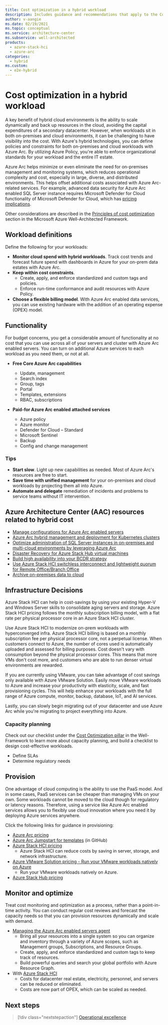 ```yaml
---
title: Cost optimization in a hybrid workload
description: Includes guidance and recommendations that apply to the Cost pillar in a hybrid and multi-cloud environment.
author: v-aangie
ms.date: 02/19/2021
ms.topic: conceptual
ms.service: architecture-center
ms.subservice: well-architected
products:
  - azure-stack-hci
  - azure-arc
categories:
  - hybrid
ms.custom:
  - e2e-hybrid
---
```


# Cost optimization in a hybrid workload

A key benefit of hybrid cloud environments is the ability to scale dynamically and back up resources in the cloud, avoiding the capital expenditures of a secondary datacenter. However, when workloads sit in both on-premises and cloud environments, it can be challenging to have visibility into the cost. With Azure's hybrid technologies, you can define policies and constraints for both on-premises and cloud workloads with Azure Arc. By utilizing Azure Policy, you're able to enforce organizational standards for your workload and the entire IT estate.

Azure Arc helps minimize or even eliminate the need for on-premises management and monitoring systems, which reduces operational complexity and cost, especially in large, diverse, and distributed environments. This helps offset additional costs associated with Azure Arc-related services. For example, advanced data security for Azure Arc enabled SQL Server instance requires Microsoft Defender for Cloud functionality of Microsoft Defender for Cloud, which has [pricing implications](https://azure.microsoft.com/pricing/details/security-center/).

Other considerations are described in the [Principles of cost optimization](../cost/design-model.md) section in the Microsoft Azure Well-Architected Framework.

## Workload definitions

Define the following for your workloads:

- **Monitor cloud spend with hybrid workloads**. Track cost trends and forecast future spend with dashboards in Azure for your on-prem data estates with Azure Arc.
- **Keep within cost constraints**.
   - Create, apply, and enforce standardized and custom tags and policies.
   - Enforce run-time conformance and audit resources with Azure Policy.
- **Choose a flexible billing model**. With Azure Arc enabled data services, you can use existing hardware with the addition of an operating expense (OPEX) model.

## Functionality

For budget concerns, you get a considerable amount of functionality at no cost that you can use across all of your servers and cluster with Azure Arc enabled servers. You can turn on additional Azure services to each workload as you need them, or not at all.

- **Free Core Azure Arc capabilities**
   - Update, management
   - Search index
   - Group, tags
   - Portal
   - Templates, extensions
   - RBAC, subscriptions

- **Paid-for Azure Arc enabled attached services**
   - Azure policy
   - Azure monitor
   - Defender for Cloud – Standard
   - Microsoft Sentinel
   - Backup
   - Config and change management

### Tips

- **Start slow**. Light up new capabilities as needed. Most of Azure Arc's resources are free to start.
- **Save time with unified management** for your on-premises and cloud workloads by projecting them all into Azure.
- **Automate and delegate** remediation of incidents and problems to service teams without IT intervention.

## Azure Architecture Center (AAC) resources related to hybrid cost

- [Manage configurations for Azure Arc enabled servers](../../hybrid/azure-arc-hybrid-config.yml)
- [Azure Arc hybrid management and deployment for Kubernetes clusters](../../hybrid/arc-hybrid-kubernetes.yml)
- [Optimize administration of SQL Server instances in on-premises and multi-cloud environments by leveraging Azure Arc](../../hybrid/azure-arc-sql-server.yml)
- [Disaster Recovery for Azure Stack Hub virtual machines](../../hybrid/azure-stack-vm-dr.yml)
- [Build high availability into your BCDR strategy](../../solution-ideas/articles/build-high-availability-into-your-bcdr-strategy.yml)
- [Use Azure Stack HCI switchless interconnect and lightweight quorum for Remote Office/Branch Office](../../hybrid/azure-stack-robo.yml)
- [Archive on-premises data to cloud](../../solution-ideas/articles/backup-archive-on-premises.yml)

## Infrastructure Decisions

Azure Stack HCI can help in cost-savings by using your existing Hyper-V and Windows Server skills to consolidate aging servers and storage. Azure Stack HCI pricing follows the monthly subscription billing model, with a flat rate per physical processor core in an Azure Stack HCI cluster.

Use Azure Stack HCI to modernize on-prem workloads with hyperconverged infra. Azure Stack HCI billing is based on a monthly subscription fee per physical processor core, not a perpetual license. When customers connect to Azure, the number of cores used is automatically uploaded and assessed for billing purposes. Cost doesn't vary with consumption beyond the physical processor cores. This means that more VMs don't cost more, and customers who are able to run denser virtual environments are rewarded.

If you are currently using VMware, you can take advantage of cost savings only available with Azure VMware Solution. Easily move VMware workloads to Azure and increase your productivity with elasticity, scale, and fast provisioning cycles. This will help enhance your workloads with the full range of Azure compute, monitor, backup, database, IoT, and AI services.

Lastly, you can slowly begin migrating out of your datacenter and use Azure Arc while you're migrating to project everything into Azure.

### Capacity planning

Check out our checklist under the [Cost Optimization pillar](../cost/design-checklist.md) in the Well-Framework to learn more about capacity planning, and build a checklist to design cost-effective workloads.

- Define SLAs
- Determine regulatory needs

## Provision

One advantage of cloud computing is the ability to use the PaaS model. And in some cases, PaaS services can be cheaper than managing VMs on your own. Some workloads cannot be moved to the cloud though for regulatory or latency reasons. Therefore, using a service like Azure Arc enabled  services allows you to flexibly use cloud innovation where you need it by deploying Azure services anywhere.

Click the following links for guidance in provisioning:

- [Azure Arc pricing](https://azure.microsoft.com/pricing/details/azure-arc)
- [Azure Arc Jumpstart for templates](https://github.com/microsoft/azure_arc) (in GitHub)
- [Azure Stack HCI pricing](https://azure.microsoft.com/pricing/details/azure-stack/hci)
   - Azure Stack HCI can reduce costs by saving in server, storage, and network infrastructure.
- [Azure VMware Solution pricing - Run your VMware workloads natively on Azure](https://azure.microsoft.com/pricing/details/azure-vmware)
   - Run your VMware workloads natively on Azure.
- [Azure Stack Hub pricing](https://azure.microsoft.com/pricing/details/azure-stack/hub)

## Monitor and optimize

Treat cost monitoring and optimization as a process, rather than a point-in-time activity. You can conduct regular cost reviews and forecast the capacity needs so that you can provision resources dynamically and scale with demand.

- [Managing the Azure Arc enabled servers agent](/azure/azure-arc/servers/manage-agent/)
   - Bring all your resources into a single system so you can organize and inventory through a variety of Azure scopes, such as Management groups, Subscriptions, and Resource Groups.
   - Create, apply, and enforce standardized and custom tags to keep track of resources.
   - Build powerful queries and search your global portfolio with Azure Resource Graph.
- With [Azure Stack HCI](https://azure.microsoft.com/pricing/details/azure-stack/hci)
   - Costs for datacenter real estate, electricity, personnel, and servers can be reduced or eliminated.
   - Costs are now part of OPEX, which can be scaled as needed.

## Next steps

> [!div class="nextstepaction"]
> [Operational excellence](./hybrid-opex.md)
